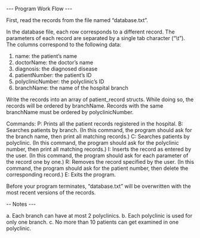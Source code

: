 --- Program Work Flow ---

First, read the records from the file named “database.txt”.

In the database file, each row corresponds to a different record. 
The parameters of each record are separated by a single tab character (“\t”). The columns correspond to the following data:

1) name: the patient’s name
2) doctorName: the doctor’s name
3) diagnosis: the diagnosed disease
4) patientNumber: the patient’s ID
5) polyclinicNumber: the polyclinic’s ID
6) branchName: the name of the hospital branch

Write the records into an array of patient_record structs. While doing so, the records will be ordered by branchName. 
Records with the same branchName must be ordered by polyclinicNumber.


Commands:
P: Prints all the patient records registered in the hospital.
B: Searches patients by branch. (In this command, the program should ask for the branch name, then print all matching records.)
C: Searches patients by polyclinic. (In this command, the program should ask for the
polyclinic number, then print all matching records.)
I: Inserts the record as entered by the user. (In this command, the program should
ask for each parameter of the record one by one.)
R: Removes the record specified by the user. (In this command, the program should
ask for the patient number, then delete the corresponding record.) E: Exits the program.

Before your program terminates, “database.txt” will be overwritten with the most recent versions of the records.

-- Notes ---

a. Each branch can have at most 2 polyclinics.
b. Each polyclinic is used for only one branch.
c. No more than 10 patients can get examined in one polyclinic.
